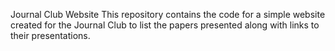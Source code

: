 Journal Club Website
This repository contains the code for a simple website created for the Journal Club to list the papers presented along with links to their presentations.
